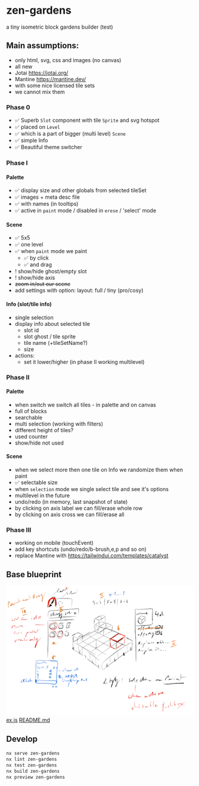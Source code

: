 # zen-gardens

a tiny isometric block gardens builder (test)

## Main assumptions:
- only html, svg, css and images (no canvas)
- all new
- Jotai https://jotai.org/
- Mantine https://mantine.dev/
- with some nice licensed tile sets
- we cannot mix them

### Phase 0
- ✅ Superb `Slot` component with tile `Sprite` and svg hotspot
- ✅ placed on `Level`
- ✅ which is a part of bigger (multi level) `Scene`
- ✅ simple Info
- ✅ Beautiful theme switcher

### Phase I

#### Palette
- ✅ display size and other globals from selected tileSet
- ✅ images + meta desc file
- ✅ with names (in tooltips)
- ✅ active in `paint` mode / disabled in `erese` / 'select' mode

#### Scene
- ✅ 5x5
- ✅ one level
- ✅ when `paint` mode we paint
  - ✅ by click 
  - ✅ and drag 
- ! show/hide ghost/empty slot
- ! show/hide axis
- ~~zoom in/out our scene~~
- add settings with option: layout: full / tiny (pro/cosy)

#### Info (slot/tile info)
- single selection
- display info about selected tile
  - slot id
  - slot ghost / tile sprite
  - tile name (+tileSetName?)
  - size
- actions:
  - set it lower/higher (in phase II working multilevel)


### Phase II

#### Palette
- when switch we switch all tiles - in palette and on canvas
- full of blocks
- searchable
- multi selection (working with filters)
- different height of tiles?
- used counter
- show/hide not used

#### Scene
- when we select more then one tile on Info we randomize them when paint
- ✅ selectable size
- when `selection` mode we single select tile and see it's options
- multilevel in the future
- undo/redo (in memory, last snapshot of state)
- by clicking on axis label we can fill/erase whole row
- by clicking on axis cross we can fill/erase all

### Phase III
- working on mobile (touchEvent)
- add key shortcuts (undo/redo/b-brush,e,p and so on)
- replace Mantine with https://tailwindui.com/templates/catalyst

## Base blueprint

![Blueprint](blueprint.png)
[ex.js](..%2F..%2F..%2F..%2FDownloads%2Ffunctional-light-v3%2Fimpurity%2Fex.js)
[README.md](..%2F..%2F..%2F..%2FDownloads%2Ffunctional-light-v3%2Fimpurity%2FREADME.md)
## Develop

```
nx serve zen-gardens
nx lint zen-gardens
nx test zen-gardens
nx build zen-gardens
nx preview zen-gardens
```
